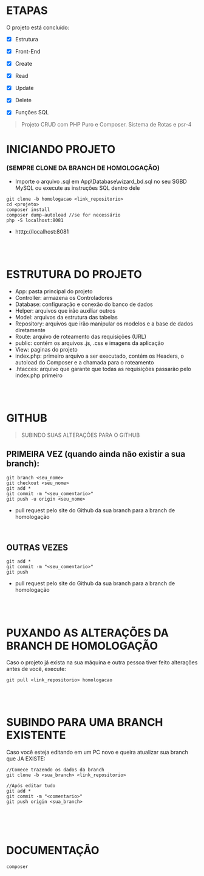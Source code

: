 # ETAPAS
O projeto está concluído:

- [x] Estrutura
- [x] Front-End
- [x] Create
- [x] Read
- [x] Update
- [x] Delete
- [x] Funções SQL


> Projeto CRUD com PHP Puro e Composer. Sistema de Rotas e psr-4

# INICIANDO PROJETO</h1>
### (SEMPRE CLONE DA BRANCH DE HOMOLOGAÇÃO)
- Importe o arquivo .sql em App\Database\wizard_bd.sql no seu SGBD MySQL ou execute as instruções SQL dentro dele
```
git clone -b homologacao <link_repositorio>
cd <projeto>
composer install
composer dump-autoload //se for necessário
php -S localhost:8081
```
- htttp://localhost:8081

<br><br>

# ESTRUTURA DO PROJETO
- App: pasta principal do projeto
- Controller: armazena os Controladores
- Database: configuração e conexão do banco de dados
- Helper: arquivos que irão auxíliar outros
- Model: arquivos da estrutura das tabelas
- Repository: arquivos que irão manipular os modelos e a base de dados diretamente
- Route: arquivo de roteamento das requisições (URL)
- public: contém os arquivos .js, .css e imagens da aplicação
- View: paginas do projeto
- index.php: primeiro arquivo a ser executado, contém os Headers, o autoload do Composer e a chamada para o roteamento
- .htacces: arquivo que garante que todas as requisições passarão pelo index.php primeiro

<br><br>

# GITHUB
> SUBINDO SUAS ALTERAÇÕES PARA O GITHUB
## PRIMEIRA VEZ (quando ainda não existir a sua branch):
```
git branch <seu_nome>
git checkout <seu_nome>
git add *
git commit -m "<seu_comentario>"
git push -u origin <seu_nome>
```
- pull request pelo site do Github da sua branch para a branch de homologação

<br>

## OUTRAS VEZES
```
git add *
git commit -m "<seu_comentario>"
git push
```
- pull request pelo site do Github da sua branch para a branch de homologação

<br><br>

# PUXANDO AS ALTERAÇÕES DA BRANCH DE HOMOLOGAÇÃO
Caso o projeto já exista na sua máquina e outra pessoa tiver feito alterações antes de você, execute:
```
git pull <link_repositorio> homologacao
```

<br><br>

# SUBINDO PARA UMA BRANCH EXISTENTE
Caso você esteja editando em um PC novo e queira atualizar sua branch que JA EXISTE:
```
//Comece trazendo os dados da branch
git clone -b <sua_branch> <link_repositorio>

//Após editar tudo
git add *
git commit -m "<comentario>"
git push origin <sua_branch>
```

<br><br><br>

# DOCUMENTAÇÃO
```
composer
```
